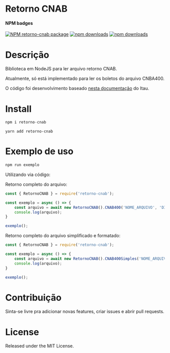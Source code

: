 # Retorno CNAB

  
#### NPM badges

<!-- [START badges] -->
[![NPM retorno-cnab package](https://img.shields.io/npm/v/retorno-cnab.svg)](https://npmjs.org/package/retorno-cnab)
[![npm downloads](https://img.shields.io/npm/dm/retorno-cnab.svg?maxAge=604800)](https://npm-stat.com/charts.html?package=retorno-cnab&from=2017-01-1)
[![npm downloads](https://img.shields.io/npm/dt/retorno-cnab.svg?maxAge=604800)](https://npm-stat.com/charts.html?package=retorno-cnab&from=2017-01-1)
<!-- [END badges] -->

# Descrição

Biblioteca em NodeJS para ler arquivo retorno CNAB.

Atualmente, só está implementado para ler os boletos do arquivo CNBA400.

O código foi desenvolvimento baseado [nesta documentação](https://download.itau.com.br/bankline/layout_cobranca_400bytes_cnab_itau.pdf) do Itau.

# Install

```javascript
npm i retorno-cnab
```

```javacript
yarn add retorno-cnab
```

# Exemplo de uso

```javascript
npm run exemplo
```
Utilizando via código:

Retorno completo do arquivo:
```javascript
const { RetornoCNAB } = require('retorno-cnab');

const exemplo = async () => {
    const arquivo = await new RetornoCNAB().CNAB400('NOME_ARQUIVO', 'DIRETORIO_DO_ARQUIVO');
    console.log(arquivo);
}

exemplo();
```

Retorno completo do arquivo simplificado e formatado:
```javascript
const { RetornoCNAB } = require('retorno-cnab');

const exemplo = async () => {
    const arquivo = await new RetornoCNAB().CNAB400Simples('NOME_ARQUIVO', 'DIRETORIO_DO_ARQUIVO');
    console.log(arquivo);
}

exemplo();
```

# Contribuição

Sinta-se livre pra adicionar novas features, criar issues e abrir pull requests.

# License
Released under the MIT License.